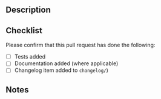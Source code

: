 ## Description

## Checklist

Please confirm that this pull request has done the following:

- [ ] Tests added
- [ ] Documentation added (where applicable)
- [ ] Changelog item added to `changelog/`)

## Notes
